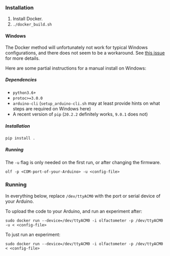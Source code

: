 
### Installation

1. Install Docker.
2. `./docker_build.sh`

#### Windows 
The Docker method will unfortunately not work for typical Windows
configurations, and there does not seem to be a workaround. See 
[this issue](https://github.com/docker/for-win/issues/1018) for more details.

Here are some partial instructions for a manual install on Windows:

##### Dependencies 
- `python3.6+`
- `protoc>=3.0.0`
- `arduino-cli` (`setup_arduino-cli.sh` may at least provide hints on what steps
   are required on Windows here)
- A recent version of `pip` (`20.2.2` definitely works, `9.0.1` does not)

##### Installation
```
pip install .
```
##### Running
The `-u` flag is only needed on the first run, or after changing the firmware.
```
olf -p <COM-port-of-your-Arduino> -u <config-file>
```

### Running

In everything below, replace `/dev/ttyACM0` with the port or serial device of
your Arduino.

To upload the code to your Arduino, and run an experiment after:
```
sudo docker run --device=/dev/ttyACM0 -i olfactometer -p /dev/ttyACM0 -u < <config-file>
```

To just run an experiment:
```
sudo docker run --device=/dev/ttyACM0 -i olfactometer -p /dev/ttyACM0 < <config-file>
```
